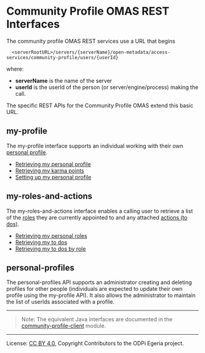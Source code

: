 <!-- SPDX-License-Identifier: CC-BY-4.0 -->
<!-- Copyright Contributors to the ODPi Egeria project. -->

# Community Profile OMAS REST Interfaces

The community profile OMAS REST services use a URL that begins

```
  <serverRootURL>/servers/{serverName}/open-metadata/access-services/community-profile/users/{userId}
```

where:
* **serverName** is the name of the server
* **userId** is the userId of the person (or server/engine/process) making the call.

The specific REST APIs for the Community Profile OMAS extend this basic URL.

## my-profile

The my-profile interface supports an individual working with their own
[personal profile](../../../docs/concepts/personal-profile.md).

* [Retrieving my personal profile](retrieving-my-personal-profile-with-rest.md)
* [Retrieving my karma points](retrieving-my-karma-points-with-rest.md)
* [Setting up my personal profile](setting-up-my-personal-profile-with-rest.md)


## my-roles-and-actions

The my-roles-and-actions interface enables a calling user to retrieve a
list of the [roles](../../../docs/concepts/personal-roles.md) they are currently appointed to and any
attached [actions (to dos)](../../../docs/concepts/to-do.md).

* [Retrieving my personal roles](retrieving-my-personal-roles-with-rest.md)
* [Retrieving my to dos](retrieving-my-to-dos-with-rest.md)
* [Retrieving my to dos by role](retrieving-my-to-dos-by-role-with-rest.md)

## personal-profiles

The personal-profiles API supports an administrator creating and deleting profiles for other
people (individuals are expected to update their own profile using the my-profile API).
It also allows the administrator to maintain the list of userIds associated with a profile.


----

> Note: The equivalent Java interfaces are documented in the [community-profile-client](../../../community-profile-client/docs/user)
module.

----
License: [CC BY 4.0](https://creativecommons.org/licenses/by/4.0/),
Copyright Contributors to the ODPi Egeria project.